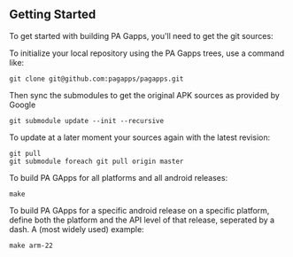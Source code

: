 Getting Started
---------------

To get started with building PA Gapps, you'll need to get the git sources:

To initialize your local repository using the PA Gapps trees, use a command like:
```
git clone git@github.com:pagapps/pagapps.git
```
Then sync the submodules to get the original APK sources as provided by Google
```
git submodule update --init --recursive
```

To update at a later moment your sources again with the latest revision:
```
git pull
git submodule foreach git pull origin master
```

To build PA GApps for all platforms and all android releases:
```
make
```
To build PA GApps for a specific android release on a specific platform,
define both the platform and the API level of that release, seperated by a dash.
A (most widely used) example:
```
make arm-22
```
